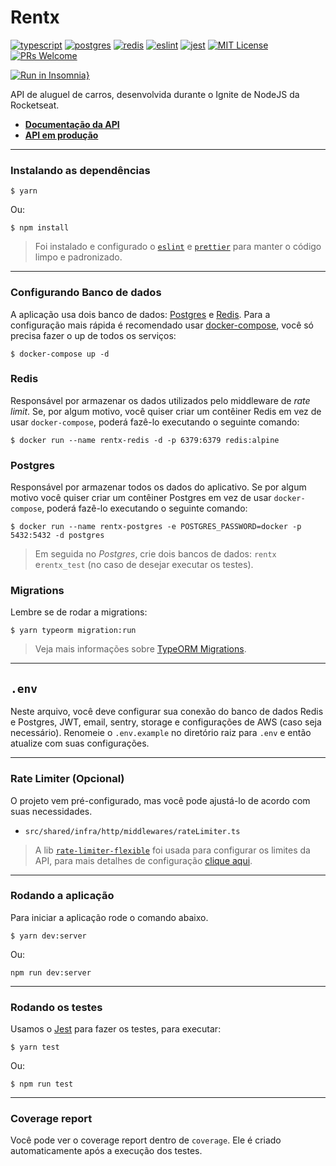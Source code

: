 # Rentx

[![typescript](https://img.shields.io/badge/typescript-4.3.5-3178c6?style=flat-square&logo=typescript)](https://www.typescriptlang.org/)
[![postgres](https://img.shields.io/badge/postgres-8.6.0-326690?style=flat-square&logo=postgresql&logoColor=white)](https://www.postgresql.org/)
[![redis](https://img.shields.io/badge/redis-3.1.2-d92b21?style=flat-square&logo=redis&logoColor=white)](https://redis.io/)
[![eslint](https://img.shields.io/badge/eslint-7.31.0-4b32c3?style=flat-square&logo=eslint)](https://eslint.org/)
[![jest](https://img.shields.io/badge/jest-27.0.6-brightgreen?style=flat-square&logo=jest)](https://jestjs.io/)
[![MIT License](https://img.shields.io/badge/license-MIT-green?style=flat-square)](#)
[![PRs Welcome](https://img.shields.io/badge/PRs-welcome-brightgreen.svg?style=flat-square)](http://makeapullrequest.com)<br>

[![Run in Insomnia}](https://insomnia.rest/images/run.svg)](#)

API de aluguel de carros, desenvolvida durante o Ignite de NodeJS da Rocketseat.

- **[Documentação da API](#)**
- **[API em produção](#)**

---

### Instalando as dependências

```
$ yarn
```

Ou:

```
$ npm install
```

> Foi instalado e configurado o [`eslint`](https://eslint.org/) e [`prettier`](https://prettier.io/) para manter o código limpo e padronizado.

---

### **Configurando Banco de dados**

A aplicação usa dois banco de dados: [Postgres](https://www.postgresql.org/) e [Redis](https://redis.io/). Para a configuração mais rápida é recomendado usar [docker-compose](https://docs.docker.com/compose/), você só precisa fazer o up de todos os serviços:

```
$ docker-compose up -d
```

### Redis

Responsável por armazenar os dados utilizados pelo middleware de _rate limit_. Se, por algum motivo, você quiser criar um contêiner Redis em vez de usar `docker-compose`, poderá fazê-lo executando o seguinte comando:

```
$ docker run --name rentx-redis -d -p 6379:6379 redis:alpine
```

### Postgres

Responsável por armazenar todos os dados do aplicativo. Se por algum motivo você quiser criar um contêiner Postgres em vez de usar `docker-compose`, poderá fazê-lo executando o seguinte comando:

```
$ docker run --name rentx-postgres -e POSTGRES_PASSWORD=docker -p 5432:5432 -d postgres
```

> Em seguida no _Postgres_, crie dois bancos de dados: `rentx` e`rentx_test` (no caso de desejar executar os testes).

### Migrations

Lembre se de rodar a migrations:

```
$ yarn typeorm migration:run
```

> Veja mais informações sobre [TypeORM Migrations](https://typeorm.io/#/migrations).

---

## `.env`

Neste arquivo, você deve configurar sua conexão do banco de dados Redis e Postgres, JWT, email, sentry, storage e configurações de AWS (caso seja necessário).
Renomeie o `.env.example` no diretório raiz para `.env` e então atualize com suas configurações.

---

### **Rate Limiter (Opcional)**

O projeto vem pré-configurado, mas você pode ajustá-lo de acordo com suas necessidades.

- `src/shared/infra/http/middlewares/rateLimiter.ts`

> A lib [`rate-limiter-flexible`](https://github.com/animir/node-rate-limiter-flexible) foi usada para configurar os limites da API, para mais detalhes de configuração [clique aqui](https://github.com/animir/node-rate-limiter-flexible/wiki/Options#options).

---

### **Rodando a aplicação**

Para iniciar a aplicação rode o comando abaixo.

```
$ yarn dev:server
```

Ou:

```
npm run dev:server
```

---

### **Rodando os testes**

Usamos o [Jest](https://jestjs.io/) para fazer os testes, para executar:

```
$ yarn test
```

Ou:

```
$ npm run test
```

---

### **Coverage report**

Você pode ver o coverage report dentro de `coverage`. Ele é criado automaticamente após a execução dos testes.
